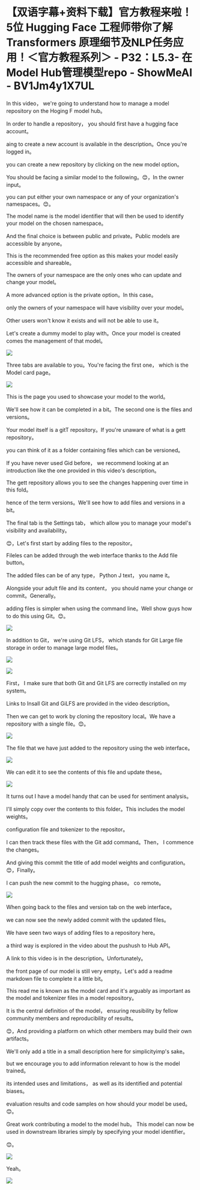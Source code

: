 # 【双语字幕+资料下载】官方教程来啦！5位 Hugging Face 工程师带你了解 Transformers 原理细节及NLP任务应用！＜官方教程系列＞ - P32：L5.3- 在Model Hub管理模型repo - ShowMeAI - BV1Jm4y1X7UL

In this video， we're going to understand how to manage a model repository on the Hoging F model hub。

In order to handle a repository， you should first have a hugging face account。

 aing to create a new account is available in the description。Once you're logged in。

 you can create a new repository by clicking on the new model option。

You should be facing a similar model to the following。😊，In the owner input。

 you can put either your own namespace or any of your organization's namespaces。😊。

The model name is the model identifier that will then be used to identify your model on the chosen namespace。

And the final choice is between public and private。Public models are accessible by anyone。

This is the recommended free option as this makes your model easily accessible and shareable。

The owners of your namespace are the only ones who can update and change your model。

A more advanced option is the private option。In this case。

 only the owners of your namespace will have visibility over your model。

Other users won't know it exists and will not be able to use it。

Let's create a dummy model to play with。Once your model is created comes the management of that model。



![](img/5796e36a1976772048648b703ab74d33_1.png)

Three tabs are available to you。You're facing the first one， which is the Model card page。



![](img/5796e36a1976772048648b703ab74d33_3.png)

This is the page you used to showcase your model to the world。

We'll see how it can be completed in a bit。The second one is the files and versions。

Your model itself is a gitT repository。If you're unaware of what is a gett repository。

 you can think of it as a folder containing files which can be versioned。

If you have never used Gid before， we recommend looking at an introduction like the one provided in this video's description。

The gett repository allows you to see the changes happening over time in this fold。

 hence of the term versions。We'll see how to add files and versions in a bit。

The final tab is the Settings tab， which allow you to manage your model's visibility and availability。

😊，Let's first start by adding files to the repositor。

Fileles can be added through the web interface thanks to the Add file button。

The added files can be of any type， Python J text， you name it。

Alongside your adult file and its content， you should name your change or commit。Generally。

 adding files is simpler when using the command line。Well show guys how to do this using Git。😊。



![](img/5796e36a1976772048648b703ab74d33_5.png)

In addition to Git， we're using Git LFS， which stands for Git Large file storage in order to manage large model files。



![](img/5796e36a1976772048648b703ab74d33_7.png)

![](img/5796e36a1976772048648b703ab74d33_8.png)

First， I make sure that both Git and Git LFS are correctly installed on my system。

Links to Insall Git and GiLFS are provided in the video description。

Then we can get to work by cloning the repository local。We have a repository with a single file。😊。



![](img/5796e36a1976772048648b703ab74d33_10.png)

The file that we have just added to the repository using the web interface。



![](img/5796e36a1976772048648b703ab74d33_12.png)

We can edit it to see the contents of this file and update these。



![](img/5796e36a1976772048648b703ab74d33_14.png)

It turns out I have a model handy that can be used for sentiment analysis。

I'll simply copy over the contents to this folder。This includes the model weights。

 configuration file and tokenizer to the repositor。

I can then track these files with the Git add command。Then， I commence the changes。

And giving this commit the title of add model weights and configuration。😊，Finally。

 I can push the new commit to the hugging phase。 co remote。



![](img/5796e36a1976772048648b703ab74d33_16.png)

When going back to the files and version tab on the web interface。

 we can now see the newly added commit with the updated files。

We have seen two ways of adding files to a repository here。

 a third way is explored in the video about the pushush to Hub API。

A link to this video is in the description。Unfortunately。

 the front page of our model is still very empty。Let's add a readme markdown file to complete it a little bit。

This read me is known as the model card and it's arguably as important as the model and tokenizer files in a model repository。

It is the central definition of the model， ensuring reusibility by fellow community members and reproducibility of results。

😊，And providing a platform on which other members may build their own artifacts。

We'll only add a title in a small description here for simplicityimp's sake。

 but we encourage you to add information relevant to how is the model trained。

 its intended uses and limitations， as well as its identified and potential biases。

 evaluation results and code samples on how should your model be used。😊。

Great work contributing a model to the model hub。 This model can now be used in downstream libraries simply by specifying your model identifier。

😊。

![](img/5796e36a1976772048648b703ab74d33_18.png)

Yeah。

![](img/5796e36a1976772048648b703ab74d33_20.png)